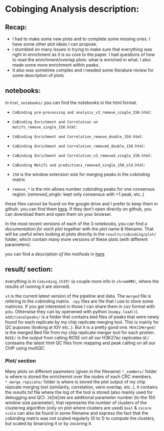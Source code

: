 # Cobinging Analysis description:

## Recap:

- I had to make some new plots and to complete some missing ones. I have some other plot ideas I can propose.
- I stumbled on many issues in trying to make sure that everything was right in enrichment as it is so core to the paper. I had questions of how to read the enrichment/overlap plots: what is enriched in what. I also made some more enrichment within peaks.
- It also was sometime complex and I needed some literature review for some description of plots

## notebooks:
 
in `html_notebooks/` you can find the notebooks in the html format.
- `CoBinding pre-processing and analysis_v3_remove_single_150.html`:
- `CoBinding Enrichment and Correlation on motifs_remove_single_150.html`:
- `CoBinding Enrichment and Correlation_remove_double_150.html`:
- `CoBinding Enrichment and Correlation_removed_double_150.html`:
- `CoBinding Enrichment and Correlation_v3_removed_single_150.html`:
- `CoBinding Motifs and predictions_removed_single_150_old.html`: 

- `150` is the window extension size for merging peaks in the cobinding matrix
- `remove_*` is the min allows number cobinding peaks for one consensus region: (_removed\_single_: kept only consensus with >1 peak,  etc..)

these files cannot be found on the google drive and I prefer to keep them in github. you can find them [here](https://github.com/jkobject/AMLproject/tree/master/html_notebooks). If they don't open directly on github, you can download them and open them on your browser.

In the most recent versions of each of the 3 notebooks, you can find a _documentation for each plot_ together with the plot name & filename. That will be useful when looking at plots directly in the `results/cobinding/plot/` folder, which contain many more versions of these plots (with different parameters).

you can find a _description of the methods_ in [here](https://docs.google.com/document/d/1JnOC2sc_ajOa1UYg8CL5rlM9DU_La2t6SXf4ewM1Qqc/edit#)

## result/ section:

everything is in `Cobinding_ChIP/` (a couple more info in `chromHMM/`, where the results of running it are storred).

`v3` is the current latest version of the pipeline and data.
The `merged` file is refering to the cobinding matrix. `.npy` files are file that I use to store some matrices. If you get interested in those I can share them in csv format with you. Otherwise they can by openened with python (`numpy.load()`).
`additionalpeaks/` is a folder that contains bed files of peaks that were newly found for each replicate by my chip replicate merging tool. This is mainly for QC puposes (looking at IGV etc..). But it is a pretty good one.
`MV411Merged/` is the merged Bed file from my chip replicate merger tool for each protein.
`ROSE/` is the output from calling ROSE onl all our H3K27ac replicates
`QC/` contaains the latest html QC files from mapping and peak calling on all our ChIP using _multiQC_.

### Plot/ section

Many plots on different paameters (given in the filename)
`*_somNets/` folder is where is stored the enrichemnt over the nodes of each CRC members. `*_merge_repicate/` folder is where is stored the plot output of my chip repicate merging tool (similarity, correlation, venn overlap, etc..), it contains the _results.txt_ file where the log of the tool is stored (also mainly used for debugging and QC).
`20`|`50`|`200` are additional parameter number (to the 150 window size parameter), that represents the number of clusters of the clustering algorithm (only on plot where clusters are used)
`bool` & `zscore scale` can also be found in some filename and express the fact that the cobinding matrix was not scaled regularly (0 to 1) to compute the clusters, but scaled by binarizing it or by zscoring it.
